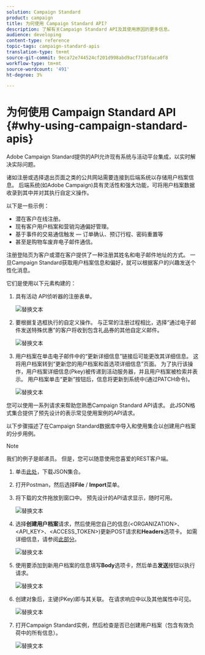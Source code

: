 ```yaml
---
solution: Campaign Standard
product: campaign
title: 为何使用 Campaign Standard API?
description: 了解有关Campaign Standard API及其使用原因的更多信息。
audience: developing
content-type: reference
topic-tags: campaign-standard-apis
translation-type: tm+mt
source-git-commit: 9eca72e744524cf201d998abd9acf718fdaca0f8
workflow-type: tm+mt
source-wordcount: '491'
ht-degree: 3%

---
```



# 为何使用 Campaign Standard API {#why-using-campaign-standard-apis}

Adobe Campaign Standard提供的API允许现有系统与活动平台集成，以实时解决实际问题。

诸如注册或选择退出页面之类的公共网站需要连接到后端系统以存储用户档案信息。 后端系统(如Adobe Campaign)具有灵活性和强大功能，可将用户档案数据收录到其中并对其执行自定义操作。

以下是一些示例：

* 潜在客户在线注册。
* 现有客户用户档案和营销沟通偏好管理。
* 基于事件的交易通信触发 — 订单确认、预订行程、密码重置等
* 甚至是购物车废弃电子邮件通信。

注册登陆页为客户或潜在客户提供了一种注册其姓名和电子邮件地址的方式。 一旦Campaign Standard获取用户档案信息和偏好，就可以根据客户的兴趣发送个性化消息。

它们是使用以下元素构建的：

1. 具有活动 API侦听器的注册表单。

   ![替换文本](assets/apis_uc1.png)

1. 要根据复选框执行的自定义操作。 与正常的注册过程相比，选择“通过电子邮件发送特殊优惠”的客户将收到包含礼品券的其他自定义邮件。

   ![替换文本](assets/apis_uc2.png)

1. 用户档案在单击电子邮件中的“更新详细信息”链接后可能更改其详细信息。 这将用户档案转到“更新您的用户档案和首选项详细信息”页面。 为了执行该操作，用户档案详细信息(Pkey)被传递到活动服务器，并且用户档案被检索并表示。 用户档案单击“更新”按钮后，信息将更新到系统中(通过PATCH命令)。

   ![替换文本](assets/apis_uc3.png)

您可以使用一系列请求来帮助您熟悉Campaign Standard API请求。 此JSON格式集合提供了预先设计的表示常见使用案例的API请求。

以下步骤描述了在Campaign Standard数据库中导入和使用集合以创建用户档案的分步用例。

>[!NOTE]
>
>我们的例子是邮递员。 但是，您可以随意使用您喜爱的REST客户端。

1. 单击[此处](https://helpx.adobe.com/content/dam/help/en/campaign/kb/working-with-acs-api/_jcr_content/main-pars/download_section/download-1/KB_postman_collection.json.zip)，下载JSON集合。

1. 打开Postman，然后选择&#x200B;**File** / **Import**&#x200B;菜单。

1. 将下载的文件拖放到窗口中。 预先设计的API请求显示，随时可用。

   ![替换文本](assets/postman_collection.png)

1. 选择&#x200B;**创建用户档案**&#x200B;请求，然后使用您自己的信息(&lt;ORGANIZATION>、&lt;API_KEY>、&lt;ACCESS_TOKEN>)更新POST请求和&#x200B;**Headers**&#x200B;选项卡。 如需详细信息，请参阅[此部分](../../api/using/setting-up-api-access.md)。

   ![替换文本](assets/postman_uc1.png)

1. 使用要添加到新用户档案的信息填写&#x200B;**Body**&#x200B;选项卡，然后单击&#x200B;**发送**&#x200B;按钮以执行请求。

   ![替换文本](assets/postman_uc2.png)

1. 创建对象后，主键(PKey)即与其关联。 在请求响应中以及其他属性中可见。

   ![替换文本](assets/postman_uc3.png)

1. 打开Campaign Standard实例，然后检查是否已创建用户档案（包含有效负荷中的所有信息）。

   ![替换文本](assets/postman_uc4.png)
